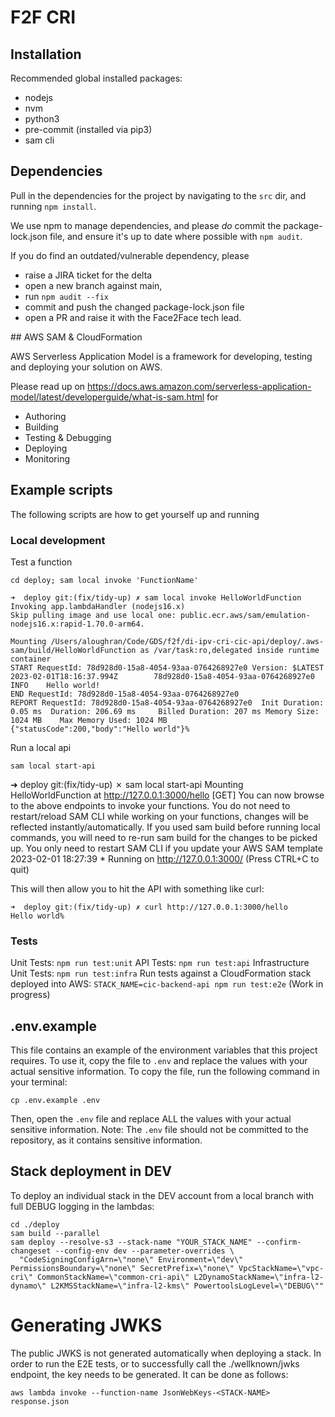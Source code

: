 # F2F CRI 

## Installation

Recommended global installed packages: 

- nodejs
- nvm
- python3
- pre-commit (installed via pip3)
- sam cli

## Dependencies

Pull in the dependencies for the project by navigating to the `src` dir, and running `npm install`.

We use npm to manage dependencies, and please _do_ commit the package-lock.json file, and ensure it's up to date where possible with `npm audit`.

If you do find an outdated/vulnerable dependency, please
- raise a JIRA ticket for the delta
- open a new branch against main,
- run `npm audit --fix`
- commit and push the changed package-lock.json file
- open a PR and raise it with the Face2Face tech lead.

## AWS SAM & CloudFormation

AWS Serverless Application Model is a framework for developing, testing and deploying your solution on AWS.

Please read up on https://docs.aws.amazon.com/serverless-application-model/latest/developerguide/what-is-sam.html for 

 - Authoring
 - Building
 - Testing & Debugging
 - Deploying
 - Monitoring

## Example scripts

The following scripts are how to get yourself up and running

### Local development

Test a function

`cd deploy; sam local invoke 'FunctionName'`

```
➜  deploy git:(fix/tidy-up) ✗ sam local invoke HelloWorldFunction
Invoking app.lambdaHandler (nodejs16.x)
Skip pulling image and use local one: public.ecr.aws/sam/emulation-nodejs16.x:rapid-1.70.0-arm64.

Mounting /Users/aloughran/Code/GDS/f2f/di-ipv-cri-cic-api/deploy/.aws-sam/build/HelloWorldFunction as /var/task:ro,delegated inside runtime container
START RequestId: 78d928d0-15a8-4054-93aa-0764268927e0 Version: $LATEST
2023-02-01T18:16:37.994Z        78d928d0-15a8-4054-93aa-0764268927e0    INFO    Hello world!
END RequestId: 78d928d0-15a8-4054-93aa-0764268927e0
REPORT RequestId: 78d928d0-15a8-4054-93aa-0764268927e0  Init Duration: 0.05 ms  Duration: 206.69 ms     Billed Duration: 207 ms Memory Size: 1024 MB    Max Memory Used: 1024 MB
{"statusCode":200,"body":"Hello world"}%    
```

Run a local api

`sam local start-api`

➜  deploy git:(fix/tidy-up) ✗ sam local start-api 
Mounting HelloWorldFunction at http://127.0.0.1:3000/hello [GET]
You can now browse to the above endpoints to invoke your functions. You do not need to restart/reload SAM CLI while working on your functions, changes will be reflected instantly/automatically. If you used sam build before running local commands, you will need to re-run sam build for the changes to be picked up. You only need to restart SAM CLI if you update your AWS SAM template
2023-02-01 18:27:39  * Running on http://127.0.0.1:3000/ (Press CTRL+C to quit)

This will then allow you to hit the API with something like curl:

```
➜  deploy git:(fix/tidy-up) ✗ curl http://127.0.0.1:3000/hello
Hello world%
```

### Tests

Unit Tests:  `npm run test:unit`
API Tests: `npm run test:api`
Infrastructure Unit Tests: `npm run test:infra`
Run tests against a CloudFormation stack deployed into AWS: `STACK_NAME=cic-backend-api npm run test:e2e` (Work in progress)

## .env.example

This file contains an example of the environment variables that this project requires. To use it, copy the file to `.env` and replace the values with your actual sensitive information.
To copy the file, run the following command in your terminal:

```shell
cp .env.example .env
```

Then, open the `.env` file and replace ALL the values with your actual sensitive information.
Note: The `.env` file should not be committed to the repository, as it contains sensitive information.

## Stack deployment in DEV

To deploy an individual stack in the DEV account from a local branch with full DEBUG logging in the lambdas:

```shell
cd ./deploy
sam build --parallel
sam deploy --resolve-s3 --stack-name "YOUR_STACK_NAME" --confirm-changeset --config-env dev --parameter-overrides \
  "CodeSigningConfigArn=\"none\" Environment=\"dev\" PermissionsBoundary=\"none\" SecretPrefix=\"none\" VpcStackName=\"vpc-cri\" CommonStackName=\"common-cri-api\" L2DynamoStackName=\"infra-l2-dynamo\" L2KMSStackName=\"infra-l2-kms\" PowertoolsLogLevel=\"DEBUG\""
```

# Generating JWKS

The public JWKS is not generated automatically when deploying a stack. In order to run the E2E tests, or to successfully call the ./wellknown/jwks endpoint, the key needs to be generated. It can be done as follows:

```shell
aws lambda invoke --function-name JsonWebKeys-<STACK-NAME> response.json
```
